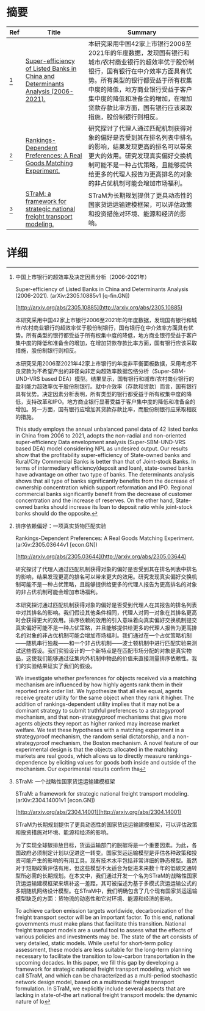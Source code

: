 # 摘要

| Ref | Title | Summary |
| --- | --- | --- |
| [^1] | [Super-efficiency of Listed Banks in China and Determinants Analysis (2006-2021).](http://arxiv.org/abs/2305.10885) | 本研究采用中国42家上市银行2006至2021年的年度数据，发现国有银行和城市/农村商业银行的超效率优于股份制银行，国有银行在中介效率方面具有优势。所有类型的银行都受益于所有权集中度的降低，地方商业银行受益于客户集中度的降低和准备金的增加，在增加贷款存款比率方面，国有银行应该采取措施，股份制银行则相反。 |
| [^2] | [Rankings-Dependent Preferences: A Real Goods Matching Experiment.](http://arxiv.org/abs/2305.03644) | 研究探讨了代理人通过匹配机制获得对象的偏好是否受到其在排名列表中排名的影响，结果发现更高的排名可以带来更大的效用。研究发现真实偏好交换机制可能不是一种占优策略，且能够提供给更多的代理人报告为更高排名的对象的非占优机制可能会增加市场福利。 |
| [^3] | [STraM: a framework for strategic national freight transport modeling.](http://arxiv.org/abs/2304.14001) | STraM为长期规划提供了更具动态性的国家货运运输建模框架，可以评估政策和投资措施对环境、能源和经济的影响。 |

# 详细

[^1]: 中国上市银行的超效率及决定因素分析（2006-2021年）

    Super-efficiency of Listed Banks in China and Determinants Analysis (2006-2021). (arXiv:2305.10885v1 [q-fin.GN])

    [http://arxiv.org/abs/2305.10885](http://arxiv.org/abs/2305.10885)

    本研究采用中国42家上市银行2006至2021年的年度数据，发现国有银行和城市/农村商业银行的超效率优于股份制银行，国有银行在中介效率方面具有优势。所有类型的银行都受益于所有权集中度的降低，地方商业银行受益于客户集中度的降低和准备金的增加，在增加贷款存款比率方面，国有银行应该采取措施，股份制银行则相反。

    

    本研究采用2006至2021年42家上市银行的年度非平衡面板数据，采用考虑不良贷款为不希望产出的非径向非定向超效率数据包络分析（Super-SBM-UND-VRS based DEA）模型。结果显示，国有银行和城市/农村商业银行的盈利能力超效率优于股份制银行。就中介效率（存款和贷款）而言，国有银行具有优势。决定因素分析表明，所有类型的银行都受益于所有权集中度的降低，支持改革和IPO。地方商业银行显著受益于客户集中度的降低和准备金的增加。另一方面，国有银行应增加其贷款存款比率，而股份制银行应采取相反的措施。

    This study employs the annual unbalanced panel data of 42 listed banks in China from 2006 to 2021, adopts the non-radial and non-oriented super-efficiency Data envelopment analysis (Super-SBM-UND-VRS based DEA) model considering NPL as undesired output. Our results show that the profitability super-efficiency of State-owned banks and Rural/City Commercial Banks is better than that of Joint-stock Banks. In terms of intermediary efficiency(deposit and loan), state-owned banks have advantage on other two type of banks. The determinants analysis shows that all type of banks significantly benefits from the decrease of ownership concentration which support reformation and IPO. Regional commercial banks significantly benefit from the decrease of customer concentration and the increase of reserves. On the other hand, State-owned banks should increase its loan to deposit ratio while joint-stock banks should do the opposite.
    
[^2]: 排序依赖偏好：一项真实货物匹配实验

    Rankings-Dependent Preferences: A Real Goods Matching Experiment. (arXiv:2305.03644v1 [econ.GN])

    [http://arxiv.org/abs/2305.03644](http://arxiv.org/abs/2305.03644)

    研究探讨了代理人通过匹配机制获得对象的偏好是否受到其在排名列表中排名的影响，结果发现更高的排名可以带来更大的效用。研究发现真实偏好交换机制可能不是一种占优策略，且能够提供给更多的代理人报告为更高排名的对象的非占优机制可能会增加市场福利。

    

    本研究探讨通过匹配机制获得对象的偏好是否受到代理人在其报告的排名列表中对其排名的影响。我们假设其他条件相同，代理人对同一对象在其排名更高时会获得更大的效用。排序依赖的效用的引入意味着向真实偏好交换机制提交真实偏好可能不是一种占优策略，并且能够提供给更多的代理人报告为更高排名的对象的非占优机制可能会增加市场福利。我们通过在一个占优策略机制——随机串行独裁——和一个非占优机制——波士顿机制中进行匹配实验来测试这些假设。我们实验设计的一个新特点是在匹配市场分配的对象是真实物品，这使我们能够通过征集内外机制中物品的价值来直接测量排序依赖性。我们的实验结果证实了我们的假设。

    We investigate whether preferences for objects received via a matching mechanism are influenced by how highly agents rank them in their reported rank order list. We hypothesize that all else equal, agents receive greater utility for the same object when they rank it higher. The addition of rankings-dependent utility implies that it may not be a dominant strategy to submit truthful preferences to a strategyproof mechanism, and that non-strategyproof mechanisms that give more agents objects they report as higher ranked may increase market welfare. We test these hypotheses with a matching experiment in a strategyproof mechanism, the random serial dictatorship, and a non-strategyproof mechanism, the Boston mechanism. A novel feature of our experimental design is that the objects allocated in the matching markets are real goods, which allows us to directly measure rankings-dependence by eliciting values for goods both inside and outside of the mechanism. Our experimental results confirm tha
    
[^3]: STraM: 一个战略性国家货运运输建模框架

    STraM: a framework for strategic national freight transport modeling. (arXiv:2304.14001v1 [econ.GN])

    [http://arxiv.org/abs/2304.14001](http://arxiv.org/abs/2304.14001)

    STraM为长期规划提供了更具动态性的国家货运运输建模框架，可以评估政策和投资措施对环境、能源和经济的影响。

    

    为了实现全球碳排放目标，货运运输部门的脱碳将是一个重要因素。为此，各国政府必须制定计划以促进这一转变。国家货运运输模型是评估各种政策和投资可能产生的影响的有用工具。现有技术水平包括非常详细的静态模型。虽然对于短期政策评估有用，但这些模型不太适合为促进未来数十年的低碳交通转型所必需的长期规划。在本文中，我们通过开发一个名为STraM的战略性国家货运运输建模框架来填补这一差距，其可被描述为基于多模式货运运输公式的多期随机网络设计模型。在STraM中，我们明确包含了几个现有国家货运运输模型缺乏的方面：货物流的动态性和它对环境、能源和经济的影响。

    To achieve carbon emission targets worldwide, decarbonization of the freight transport sector will be an important factor. To this end, national governments must make plans that facilitate this transition. National freight transport models are a useful tool to assess what the effects of various policies and investments may be. The state of the art consists of very detailed, static models. While useful for short-term policy assessment, these models are less suitable for the long-term planning necessary to facilitate the transition to low-carbon transportation in the upcoming decades.  In this paper, we fill this gap by developing a framework for strategic national freight transport modeling, which we call STraM, and which can be characterized as a multi-period stochastic network design model, based on a multimodal freight transport formulation. In STraM, we explicitly include several aspects that are lacking in state-of-the art national freight transport models: the dynamic nature of lo
    

